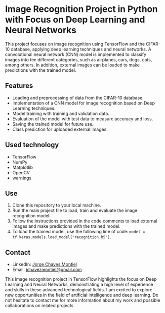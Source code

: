 # Image Recognition Project in Python with Focus on Deep Learning and Neural Networks

This project focuses on image recognition using TensorFlow and the CIFAR-10 database, applying deep learning techniques and neural networks. A convolutional neural network (CNN) model is implemented to classify images into ten different categories, such as airplanes, cars, dogs, cats, among others. In addition, external images can be loaded to make predictions with the trained model.

## Features

- Loading and preprocessing of data from the CIFAR-10 database.
- Implementation of a CNN model for image recognition based on Deep Learning techniques.
- Model training with training and validation data.
- Evaluation of the model with test data to measure accuracy and loss.
- Saving the trained model for future use.
- Class prediction for uploaded external images.

## Used technology

- TensorFlow
- NumPy
- Matplotlib
- OpenCV
- warnings

## Use

1. Clone this repository to your local machine.
2. Run the main project file to load, train and evaluate the image recognition model.
3. Follow the instructions provided in the code comments to load external images and make predictions with the trained model.
4. To load the trained model, use the following line of code: `model = tf.keras.models.load_model("recognition.h5")`.

## Contact

- LinkedIn: [Jorge Chaves Montiel](https://www.linkedin.com/in/jorge-chaves-montiel/)
- Email: jchavezmontiel@gmail.com

This image recognition project in TensorFlow highlights the focus on Deep Learning and Neural Networks, demonstrating a high level of experience and skills in these advanced technological fields. I am excited to explore new opportunities in the field of artificial intelligence and deep learning. Do not hesitate to contact me for more information about my work and possible collaborations on related projects.
